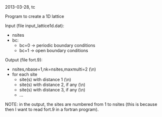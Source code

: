 2013-03-28, tc

Program to create a 1D lattice

Input (file input_lattice1d.dat):
 * nsites
 * bc:
    + bc=0 -> periodic boundary conditions
    + bc=1 -> open boundary conditions

Output (file fort.9):
 * nsites,nbase=1,nk=nsites,maxmulti=2  (\n)
 * for each site
    + site(s) with distance 1           (\n)
    + site(s) with distance 2, if any   (\n)
    + site(s) with distance 3, if any   (\n)
    + ...

NOTE: in the output, the sites are numbered from 1 to nsites
 (this is because then I want to read fort.9 in a fortran 
 program).
